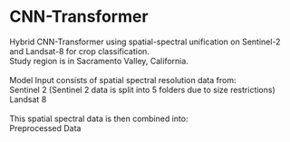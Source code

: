 # CNN-Transformer
Hybrid CNN-Transformer using spatial-spectral unification on Sentinel-2 and Landsat-8
for crop classification.
<br>
Study region is in Sacramento Valley, California.
<br>
<br>
Model Input consists of spatial spectral resolution data from:
<br>
Sentinel 2 (Sentinel 2 data is split into 5 folders due to size restrictions)
<br>
Landsat 8 
<br>
<br>
This spatial spectral data is then combined into: 
<br>
Preprocessed Data


